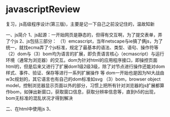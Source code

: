 # javascriptReview
复习，js高级程序设计(第三版)，主要是记一下自己之前没记住的，温故知新

一、js简介
1、js起源：一开始网页是静态的，但得有交互啊，为了提交表单，弄了个js
2、js包括三部分：
  （1）emcascript，当年netscape与ie搞了俩js，为了统一，就找ecma弄了个js标准，规定了最基本的语法、类型、语句、操作符等
  （2）dom与（3）bom均为语言的扩展，即负责语言核心（ecmascript）与运行环境（通常为浏览器）的交互。dom为针对html的应用程序接口，即操控页面html的，但是后来又进行了扩展dom1级2级3级，除了对节点进行操作还能对dom样式、事件、验证、保存等进行一系列扩展操作 等
    dom一开始也是因为NI大战由w3c规划的，其它语言也有自己的dom标准如svg
  （3）bom，browser object model，控制浏览器显示页面以外的部分，习惯上把所有针对浏览器的js扩展都算作bom，如弹出新窗口，获取窗口信息，获取分辨率信息等，直到h5的出现，bom无标准的混乱状况才得到解决
  
二、在html中使用js
3、<script>为同步加载，不放head里因为加载js慢的话html加载不进来，导致页面空着，所以一般放最后，该标签还有个defer和async属性可选

三、基本概念
4、严格模式：在js文件顶活着函数内部开始处加个 "use strict"; 这是一个非常厉害的编译指示，用于告诉js引擎切换到严格模式，ie10以上才支持
5、变量 省略操作符直接定义变量 message = 10将直接创建一个全局变量
6、基本数据类型：object, null, undefined, string, number, boolean
  typeof对应的值: 'object', 'object', 'undefined', 'string', 'number', 'boolean', 另外function为'function'
  undefined的意思是未初始化，使用未声明的变量会报错，typeof未声明变量为'undefined'
7、为什么有了undefined还要有个null，null表示一个空对象指针，即当你想建一个对象时，可以使用null初始化，undefined派生自null，null == undefined但是null !== undefined
8、想用八进制0开头且后面每位数都得小于8,十六进制0x开头
9、不要测试某个特定的浮点数值，0.1+0.2 !== 0.3，特大或者特小的数1e2 === 100
10、js数值取值范围5e-324~1.8e308大了Infinity小了-Infinity，Number.NEGATIVE_INFINITY Number.POSITIVE_INFINITY分别保存极大值与极小值 isFinite()判断某个数是否超出范围
11、isNaN（）函数，判定转换完之后的数值（如果是对象先判断valueOf方法，不等则再调用toString（）方法）是否不是数，NaN与任何值都相等，包括其自身
12、parseInt（） es5已经不自动识别八进制了，可以指定第二个参数，转换时使用的基数
13、字符串中转义序列为反斜杠\如\n\t
14、emcascript中字符串可不改变，一旦创建，不可更改
15、六种基本类型除了null、undefiend之外都有toString()方法，如果值可能为null或者undefined，可以采用String（）函数，其规则：1有toString（）方法调用这个，如果为null或者undefined返回‘null’，‘undefined’
16、es中对象就是一组数据与功能的集合（属性与方法）,Object类型是所有js实例的基础
17、Object所具有的方法.valueOf()返回对象的字符串、数值或者布尔值表示，通常与toString()方法的返回值相同
18、ECMA中的对象（即js内置对象）的属性和方法不一定适用于其它对象（浏览器环境中的对象bom、dom中的对象（宿主对象）以及自定义对象）
19、递增递减操作符，前置优先级与执行语句优先级相同，后知优先级较低，即1++ + 2为3，＋＋1 ＋ 2 为4，此操作符可以用于字符串对象等的计算，还是那套转换规则
20、一元加减操作符业可以用于非数值，转换规则同Number（）方法，可以用于转换字符串＋‘－1’为－1
21、乘性操作符＊／％操作数为非数值自动类型转换Number（）
22、+有任一个操作数为字符串，则另外的调用String()方法
23、关系操作符（大小等于）如果都为字符串，比较的是首字母的字符编码值；如果一个是数字，另一个往数字转
24、相等和不相等：先转换再比较，nullundefined不会被转换；全等不全等：直接比较，不转换
25、逗号可以用于赋值，总会返回最后一项var a = (1, 2, 3, 4)注意括号，a为4
26、ecmascript对象属性没有顺序
27、label语句，在代码中加标签，以便将来适用 label:statement；常见的应用场合，与break continue配合使用,如label:for(){for(){if() break label;}}触发break直接终止内外两层循环
28